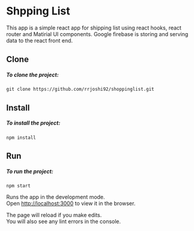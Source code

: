 # Shpping List

This app is a simple react app for shipping list using react hooks, react router and Matirial UI components. Google firebase is storing and serving data to the react front end.

## Clone
##### To clone the project:
`git clone https://github.com/rrjoshi92/shoppinglist.git`

## Install
##### To install the project:
`npm install`

## Run
##### To run the project:
`npm start`

Runs the app in the development mode.\
Open [http://localhost:3000](http://localhost:3000) to view it in the browser.

The page will reload if you make edits.\
You will also see any lint errors in the console.